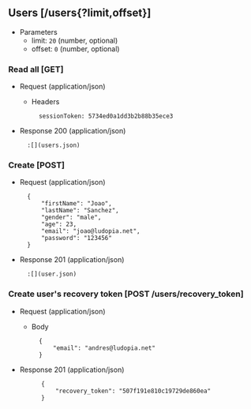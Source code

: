 ## Users [/users{?limit,offset}]

+ Parameters
    + limit: `20` (number, optional)
    + offset: `0` (number, optional)

### Read all [GET]

+ Request (application/json)

    + Headers

            sessionToken: 5734ed0a1dd3b2b88b35ece3

+ Response 200 (application/json)

        :[](users.json)

### Create [POST]

+ Request (application/json)

        {
            "firstName": "Joao",
            "lastName": "Sanchez",
            "gender": "male",
            "age": 23,
            "email": "joao@ludopia.net",
            "password": "123456"
        }

+ Response 201 (application/json)

        :[](user.json)

### Create user's recovery token [POST /users/recovery_token]

+ Request (application/json)

    + Body

            {
                "email": "andres@ludopia.net"
            }

+ Response 201 (application/json)

            {
                "recovery_token": "507f191e810c19729de860ea"
            }
